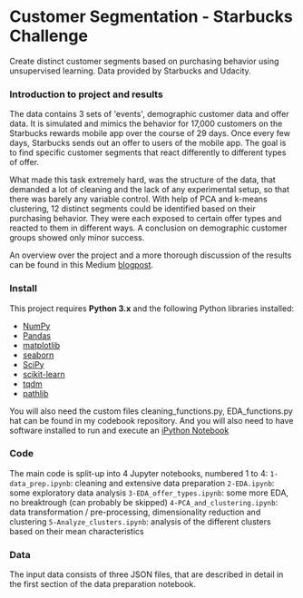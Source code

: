 #  Customer Segmentation - Starbucks Challenge

Create distinct customer segments based on purchasing behavior using unsupervised learning. Data provided by Starbucks and Udacity.

### Introduction to project and results

The data contains 3 sets of 'events', demographic customer data and offer data. It is simulated and mimics the behavior for 17,000 customers on the Starbucks rewards mobile app over the course of 29 days. Once every few days, Starbucks sends out an offer to users of the mobile app. The goal is to find specific customer segments that react differently to different types of offer.

What made this task extremely hard, was the structure of the data, that demanded a lot of cleaning and the lack of any experimental setup, so that there was barely any variable control. With help of PCA and k-means clustering, 12 distinct segments could be identified based on their purchasing behavior. They were each exposed to certain offer types and reacted to them in different ways. A conclusion on demographic customer groups showed only minor success.

An overview over the project and a more thorough discussion of the results can be found in this Medium [blogpost](https://medium.com/@raph_91654/starbucks-challenge-find-hidden-customer-segments-with-unsupervised-learning-cf81081cc324).

### Install

This project requires **Python 3.x** and the following Python libraries installed:

- [NumPy](http://www.numpy.org/)
- [Pandas](http://pandas.pydata.org)
- [matplotlib](http://matplotlib.org/)
- [seaborn](http://seaborn.org)
- [SciPy](https://www.scipy.org/)
- [scikit-learn](http://scikit-learn.org/stable/)
- [tqdm](https://pypi.org/project/tqdm/)
- [pathlib](https://docs.python.org/3/library/pathlib.html)

You will also need the custom files cleaning_functions.py, EDA_functions.py hat can be found in my codebook repository. And you will also need to have software installed to run and execute an [iPython Notebook](http://ipython.org/notebook.html)

### Code

The main code is split-up into 4 Jupyter notebooks, numbered 1 to 4:
`1-data_prep.ipynb`: cleaning and extensive data preparation
`2-EDA.ipynb`: some exploratory data analysis
`3-EDA_offer_types.ipynb`: some more EDA, no breaktrough (can probably be skipped)
`4-PCA_and_clustering.ipynb`: data transformation / pre-processing, dimensionality reduction and clustering
`5-Analyze_clusters.ipynb`: analysis of the different clusters based on their mean characteristics

### Data

The input data consists of three JSON files, that are described in detail in the first section of the data preparation notebook.